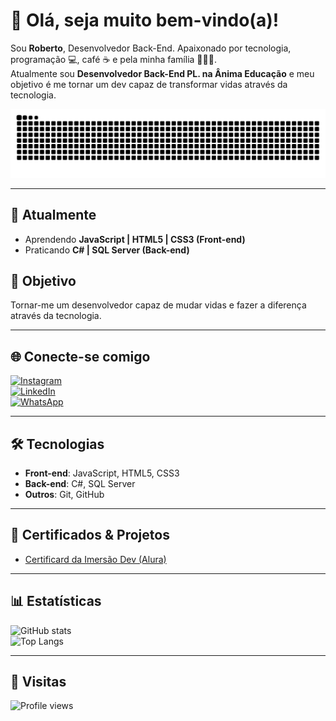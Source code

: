 # 👋 Olá, seja muito bem-vindo(a)!

Sou **Roberto**, Desenvolvedor Back-End. Apaixonado por tecnologia, programação 💻, café ☕ e pela minha família 👨‍👩‍👧.  
Atualmente sou **Desenvolvedor Back-End PL. na Ânima Educação** e meu objetivo é me tornar um dev capaz de transformar vidas através da tecnologia.

![Snake animation](https://raw.githubusercontent.com/beto-desenv/beto-desenv/output/github-contribution-grid-snake.svg)

---

## 🚀 Atualmente
- Aprendendo **JavaScript | HTML5 | CSS3 (Front-end)**  
- Praticando **C# | SQL Server (Back-end)**  

## 🎯 Objetivo
Tornar-me um desenvolvedor capaz de mudar vidas e fazer a diferença através da tecnologia.

---

## 🌐 Conecte-se comigo
[![Instagram](https://img.shields.io/badge/instagram-%23E4405F.svg?&style=for-the-badge&logo=instagram&logoColor=white)](https://www.instagram.com/beto_vieiracarlos/)  
[![LinkedIn](https://img.shields.io/badge/linkedin-%230077B5.svg?&style=for-the-badge&logo=linkedin&logoColor=white)](https://www.linkedin.com/in/roberto-vieira-carlos-8aa06796/)  
[![WhatsApp](https://img.shields.io/badge/WhatsApp-25D366?style=for-the-badge&logo=whatsapp&logoColor=white)](https://api.whatsapp.com/send?phone=5511982294590)

---

## 🛠️ Tecnologias
- **Front-end**: JavaScript, HTML5, CSS3  
- **Back-end**: C#, SQL Server  
- **Outros**: Git, GitHub  

---

## 📜 Certificados & Projetos
- [Certificard da Imersão Dev (Alura)](https://codepen.io/beto-desenv/full/JjEpMXV)

---

## 📊 Estatísticas
![GitHub stats](https://github-readme-stats.vercel.app/api?username=beto-desenv&show_icons=true&theme=dracula&include_all_commits=true&count_private=true)  
![Top Langs](https://github-readme-stats.vercel.app/api/top-langs/?username=beto-desenv&layout=compact&langs_count=16&theme=dracula)

---

## 👀 Visitas
![Profile views](https://komarev.com/ghpvc/?username=beto-desenv&color=blue&style=flat-square)

